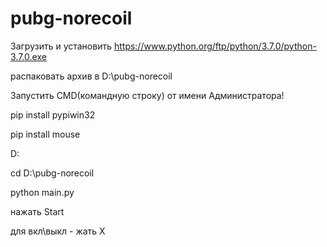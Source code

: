 # pubg-norecoil

Загрузить и установить https://www.python.org/ftp/python/3.7.0/python-3.7.0.exe

распаковать архив в D:\pubg-norecoil

Запустить CMD(командную строку) от имени Администратора!

pip install pypiwin32

pip install mouse


D:

cd D:\pubg-norecoil

python main.py

нажать Start 

для вкл\выкл - жать X
